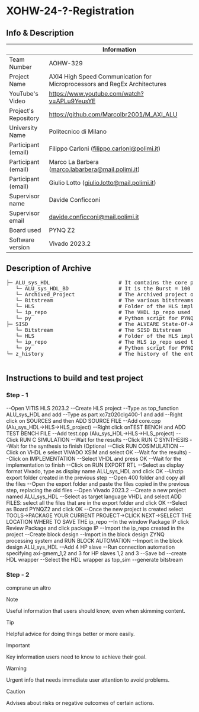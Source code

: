 # XOHW-24-?-Registration
## Info & Description

|                         | Information   |
| -------------           | ------------- |
| Team Number             | AOHW-329      |
| Project Name            | AXI4 High Speed Communication for Microprocessors and RegEx Architectures  |
| YouTube's Video         | https://www.youtube.com/watch?v=APLu9YeusYE |
| Project's Repository    | https://github.com/Marcolbr2001/M_AXI_ALU      |
| University Name         | Politecnico di Milano      |
| Participant (email)     | Filippo Carloni (filippo.carloni@polimi.it)      |
| Participant (email)     | Marco La Barbera (marco.labarbera@mail.polimi.it)      |
| Participant (email)     | Giulio Lotto (giulio.lotto@mail.polimi.it)      |
| Supervisor name         | Davide Conficconi      |
| Supervisor email        | davide.conficconi@mail.polimi.it |
| Board used              | PYNQ Z2 |
| Software version        | Vivado 2023.2 |

## Description of Archive

<pre>
├─ ALU_sys_HDL                      # It contains the core project
   └─ ALU_sys_HDL_BD                # It is the Burst = 100 default implementation
   └─ Archived_Project              # The Archived project of the Burst = 100 Default implementation
   └─ Bitstream                     # The various bitstreams (50, 100, 200, 400)
   └─ HLS                           # Folder of the HLS implementation
   └─ ip_repo                       # The VHDL ip_repo used to generate ALU_sys_HD
   └─ py                            # Python script for PYNQ testing
├─ SISD                             # The ALVEARE State-Of-Art
   └─ Bitstream                     # The SISD Bitstream
   └─ HLS                           # Folder of the HLS implementation
   └─ ip_repo                       # The HLS ip_repo used to generate SISD
   └─ py                            # Python script for PYNQ testing
└─ z_history                        # The history of the entire project

</pre>

## Instructions to build and test project

### Step - 1

--Open VITIS HLS 2023.2
--Create HLS project
--Type as top_function ALU_sys_HDL and add
--Type as part xc7z020clg400-1 and add
--Right click on SOURCES and then ADD SOURCE FILE
--Add core.cpp (Alu_sys_HDL->HLS->HLS_project)
--Right click onTEST BENCH and ADD TEST BENCH FILE
--Add test.cpp (Alu_sys_HDL->HLS->HLS_project)
--Click RUN C SIMULATION
--Wait for the results
--Click RUN C SYNTHESIS
--Wait for the synthesis to finish
(Optional
--Click RUN COSIMULATION
--Click on VHDL e select VIVADO XSIM and select OK
--Wait for the results)
--Click on IMPLEMENTATION
--Select VHDL and press OK
--Wait for the implementation to finish
--Click on RUN EXPORT RTL
--Select as display format Vivado, type as display name ALU_sys_HDL and click OK
--Unzip export folder created in the previous step
--Open 400 folder and copy all the files
--Open the export folder and paste the files copied in the previous step, replacing the old files
--Open Vivado 2023.2
--Create a new project named ALU_sys_HDL
--Select as target language VHDL and select ADD FILES: select all the files that are in the export folder and click OK
--Select as Board PYNQZ2 and click OK
--Once the new project is created select TOOLS->PACKAGE YOUR CURRENT PROJECT->CLICK NEXT->SELECT THE LOCATION WHERE TO SAVE THE ip_repo
--In the window Package IP click Review Package and click package IP
--Import the ip_repo created in the project
--Create block design
--Import in the block design ZYNQ processing system and RUN BLOCK AUTOMATION
--Import in the block design ALU_sys_HDL
--Add 4 HP slave
--Run connection automation specifying axi-gmem_1,2 and 3 for HP slaves 1,2 and 3
--Save bd
--create HDL wrapper
--Select the HDL wrapper as top_sim
--generate bitstream

### Step - 2

comprane un altro


> [!NOTE]
> Useful information that users should know, even when skimming content.

> [!TIP]
> Helpful advice for doing things better or more easily.

> [!IMPORTANT]
> Key information users need to know to achieve their goal.

> [!WARNING]
> Urgent info that needs immediate user attention to avoid problems.

> [!CAUTION]
> Advises about risks or negative outcomes of certain actions.
